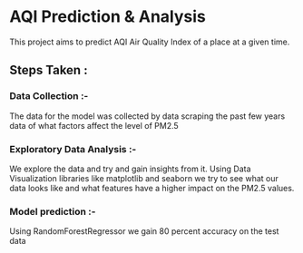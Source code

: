 # AQI Prediction & Analysis 

This project aims to predict AQI Air Quality Index of a place at a given time.

## Steps Taken :

### Data Collection :- 
The data for the model was collected by data scraping the past few years data of what factors affect the level of PM2.5

### Exploratory Data Analysis :-
We explore the data and try and gain insights from it. Using Data Visualization libraries like matplotlib and seaborn we try to see what our data looks like and what features have a higher impact on the PM2.5 values.

### Model prediction :-
Using RandomForestRegressor we gain 80 percent accuracy on the test data